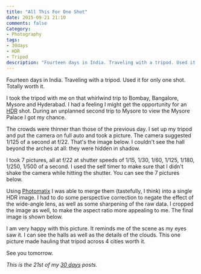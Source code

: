 ```yaml
---
title: "All This For One Shot"
date: 2015-09-21 21:10
comments: false
Category:
- Photography
tags:
- 30days
- HDR
- Tripod
description: "Fourteen days in India. Traveling with a tripod. Used it for only one shot. Totally worth it."
---
```


Fourteen days in India. Traveling with a tripod. Used it for only one shot. Totally worth it.

<!-- more -->

I took the tripod with me on that whirlwind trip to Bombay, Bangalore, Mysore and Hyderabad. I had a feeling I might get the opportunity for an [HDR][] shot. During an unplanned second trip to Mysore to view the Mysore Palace I got my chance. 

The crowds were thinner than those of the previous day. I set up my tripod and put the camera on full auto and took a picture. The camera suggested 1/125 of a second at f/22. That's the image below. I couldn't see the hall beyond the arches at all: they were hidden in shadow.

<!-- c /images/2015/09/hdr/125.jpg The exposure that the camera suggested -->

I took 7 pictures, all at f/22 at shutter speeds of 1/15, 1/30, 1/60, 1/125, 1/180, 1/250, 1/500 of a second. I used the self timer to make sure that I didn't shake the camera while hitting the shutter. You can see the 7 pictures below. 

<!-- c /images/2015/09/hdr/allSeven.jpg The seven input pictures -->


Using [Photomatix][] I was able to merge them (tastefully, I think) into a single HDR image. I had to do some perspective correction to negate the effect of the wide-angle lens, as well as some sharpening of the raw data. I cropped the image as well, to make the aspect ratio more appealing to me. The final image is shown below. 

<!-- ai c /images/2015/09/hdr/finalBig.jpg /images/2015/09/hdr/final.jpg 720 427 The final picture -->

I am very happy with this picture. It reminds me of the scene as my eyes saw it. I can see the halls as well as the details of the clouds. This one picture made hauling that tripod across 4 cities worth it.

See you tomorrow.

_This is the 21st of my [30 days][] posts._

[30 days]: /2015/08/31/30-days/
[HDR]: http://www.digitaltrends.com/how-to/what-is-hdr-beginners-guide-to-high-dynamic-range-photography/
[Photomatix]: http://www.hdrsoft.com/gallery/index.php
